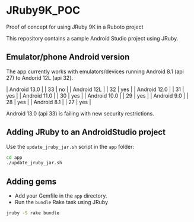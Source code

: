 # JRuby9K_POC

Proof of concept for using JRuby 9K in a Ruboto project

This repository contains a sample Android Studio project using JRuby.

## Emulator/phone Android version

The app currently works with emulators/devices running Android 8.1 (api 27) to Andorid 12L (api 32).

| Android 13.0 |  | 33 | no  |
| Android 12L  |  | 32 | yes |
| Android 12.0 |  | 31 | yes |
| Android 11.0 |  | 30 | yes |
| Android 10.0 |  | 29 | yes |
| Android  9.0 |  | 28 | yes |
| Android  8.1 |  | 27 | yes |

Android 13.0 (api 33) is failing with new security restrictions.

## Adding JRuby to an AndroidStudio project

Use the `update_jruby_jar.sh` script in the `app` folder:

```bash
cd app
./update_jruby_jar.sh
```

## Adding gems

* Add your Gemfile in the `app` directory.
* Run the `bundle` Rake task using JRuby

```bash
jruby -S rake bundle
```
